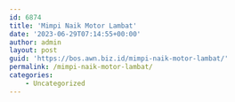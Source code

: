 ```yaml
---
id: 6874
title: 'Mimpi Naik Motor Lambat'
date: '2023-06-29T07:14:55+00:00'
author: admin
layout: post
guid: 'https://bos.awn.biz.id/mimpi-naik-motor-lambat/'
permalink: /mimpi-naik-motor-lambat/
categories:
    - Uncategorized
---
```


